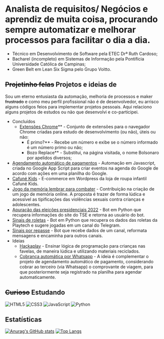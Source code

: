 # Analista de requisitos/ Negócios e aprendiz de muita coisa, procurando sempre automatizar e melhorar processos para facilitar o dia a dia.

 - Técnico em Desenvolvimento de Software pela ETEC Drª Ruth Cardoso;
 - Bacharel (incompleto) em Sistemas de Informação pela Pontifícia Universidade Católica de Campinas;
 - Green Belt em Lean Six Sigma pelo Grupo Voitto.
 
## ~~Projetinho felas~~ Projetos e ideias de

 Sou um eterno entusiasta da automação, melhoria de processos e maker ~~frustrado~~ e como meu perfil profissional não é de desenvolvedor, eu arrisco alguns códigos feios para implementar projetos pessoais. Aqui relaciono alguns projetos de estudos ou não que desenvolvi e co-participei.

- Concluídos
  - [Extensões Chrome](https://github.com/brunooliveira09/extensoes-chrome)** - Conjunto de extensões para o navegador Chrome criadas para estudo de desenvolvimento (ou não), úteis ou não:
    - É primo?** - Recebe um número e exibe se o número informado é um número primo ou não;
    - Bozo Replace** - Substitui, na página visitada, o nome Bolsonaro por apelidos diversos;
- [Agendamento automático de pagamentos](https://github.com/brunooliveira09/Auto-Agendar-Pagamento) - Automação em Javascript, criada no Google App Script para criar eventos na agenda do Google de acordo com ações em uma planilha do Google.
- [Cafuné Kids](https://usecafune.com.br) - E-commerce em Wordpress da loja de roupa infantil Cafuné Kids.
- [Jogo da memória lembrar para combater](https://lembrarparacombater.ml/) - Contribuição na criação de um jogo de memória online. A proposta é trazer de forma lúdica e acessível as tipificações das violências sexuais contra crianças e adolescentes.
- [Apuração das eleições presidenciais 2022](https://github.com/brunooliveira09/Bot-Apura-Eleicao-2022) - Bot em Python que recupera informações do site do TSE e retorna ao usuário do bot.
- [Sinais de roletas](#) - Bot em Python que recupera os dados das roletas da Playtech e sugere jogadas em um canal do Telegram.
- [Sinais por repasse](#) - Bot que recebe dados de um canal, reformata mensagens e encaminha para outros canais.
- Ideias
  - [Hackaplay](https://github.com/brunooliveira09/Hackaplay) - Ensinar lógica de programação para crianças nas favelas, de maneira lúdica e utilizando materiais reciclados.
  - [Cobrança automática por Whatsapp](#) - A ideia é complementar o projeto de agendamento automático de pagamento, considerando cobrar ao terceiro (via Whatsapp) o comprovante de viagem, para que posteriormente seja registrado na planilha para agendar automaticamente.
 
 ## ~~Curioso~~ Estudando

![HTML5](https://img.shields.io/badge/html5-%23E34F26.svg?style=for-the-badge&logo=html5&logoColor=white)
![CSS3](https://img.shields.io/badge/css3-%231572B6.svg?style=for-the-badge&logo=css3&logoColor=white)
![JavaScript](https://img.shields.io/badge/javascript-%23323330.svg?style=for-the-badge&logo=javascript&logoColor=%23F7DF1E)
![Python](https://img.shields.io/badge/python-3670A0?style=for-the-badge&logo=python&logoColor=ffdd54)
 
 ## Estatísticas

[![Anurag's GitHub stats](https://github-readme-stats.vercel.app/api?username=brunooliveira09&show_icons=true&theme=dark)](https://github.com/anuraghazra/github-readme-stats)
[![Top Langs](https://github-readme-stats.vercel.app/api/top-langs/?username=brunooliveira09&layout=compact&theme=dark)](https://github.com/anuraghazra/github-readme-stats)
